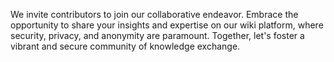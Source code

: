 We invite contributors to join our collaborative endeavor. 
Embrace the opportunity to share your insights and expertise on our wiki platform, where security, privacy, and anonymity are paramount. 
Together, let's foster a vibrant and secure community of knowledge exchange.